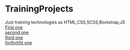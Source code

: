 # TrainingProjects

Just training technologies as HTML,CSS,SCSS,Bootstrap,JS
<br>
<a href="https://lernt33.github.io/FE-TrainingProjects/Site1/"> First one </a>
<br>
<a href="https://lernt33.github.io/FE-TrainingProjects/FE_API/1/"> second one </a>
<br>
<a href="https://lernt33.github.io/FE-TrainingProjects/FE_API/2/"> third one </a>
<br>
<a href="https://lernt33.github.io/FE-TrainingProjects/Bootstrap+Regex/"> forthrtrht one </a>
